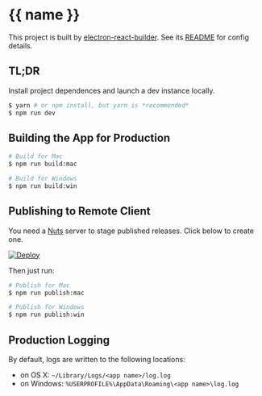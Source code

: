 # {{ name }}

This project is built by [electron-react-builder](https://github.com/andrewscwei/electron-react-builder). See its [README](https://github.com/andrewscwei/electron-react-builder/blob/master/README.md) for config details.

## TL;DR

Install project dependences and launch a dev instance locally.

```sh
$ yarn # or npm install, but yarn is *recommended*
$ npm run dev
```

## Building the App for Production

```sh
# Build for Mac
$ npm run build:mac

# Build for Windows
$ npm run build:win
```

## Publishing to Remote Client

You need a [Nuts](https://nuts.gitbook.com/) server to stage published releases. Click below to create one.

[![Deploy](https://www.herokucdn.com/deploy/button.png)](https://heroku.com/deploy?template=https://github.com/GitbookIO/nuts/tree/master)

Then just run:

```sh
# Publish for Mac
$ npm run publish:mac

# Publish for Windows
$ npm run publish:win
```

## Production Logging

By default, logs are written to the following locations:

- on OS X: `~/Library/Logs/<app name>/log.log`
- on Windows: `%USERPROFILE%\AppData\Roaming\<app name>\log.log`
